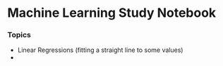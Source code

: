 # Machine Learning Study Notebook

### Topics
- Linear Regressions (fitting a straight line to some values)
- 